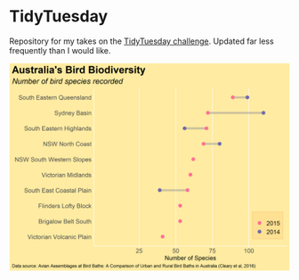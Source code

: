 # TidyTuesday
Repository for my takes on the [TidyTuesday challenge](https://github.com/rfordatascience/tidytuesday). Updated far less frequently than I would like.

![Australia's Bird Biodiversity (31. 08. 2021)](figures/2021-08-31-bird-feeders.png)

